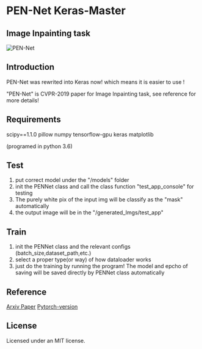 # PEN-Net   Keras-Master
## Image Inpainting task

![PEN-Net](https://github.com/researchmm/PEN-Net-for-Inpainting/blob/master/docs/PEN-Net.gif?raw=true)

## Introduction
PEN-Net was rewrited into Keras now! 
which means it is easier to use !

"PEN-Net" is CVPR-2019 paper for Image Inpainting task, see reference for more details!

## Requirements
scipy==1.1.0
pillow
numpy
tensorflow-gpu
keras
matplotlib

(programed in python 3.6)

## Test
1. put correct model under the "/models" folder
2. init the PENNet class and call the class function "test_app_console" for testing
3. The purely white pix of the input img will be classify as the "mask" automatically
4. the output image will be in the "/generated_Imgs/test_app"

## Train
1. init the PENNet class and the relevant configs (batch_size,dataset_path,etc.)
2. select a proper type(or way) of how dataloader works
3. just do the training by running the program! The model and epcho of saving will be saved directly by PENNet class automatically

## Reference 
[Arxiv Paper](https://arxiv.org/abs/1904.07475)
[Pytorch-version](https://github.com/1900zyh/PEN-Net-for-Inpainting)

## License
Licensed under an MIT license.
